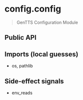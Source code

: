 # config.config

> GenTTS Configuration Module

## Public API


## Imports (local guesses)
- os, pathlib

## Side-effect signals
- env_reads